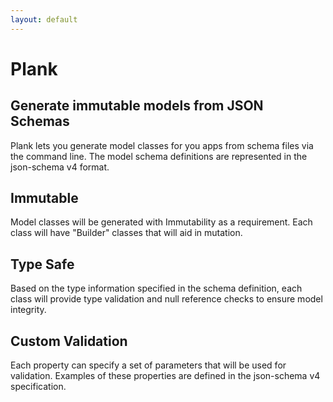```yaml
---
layout: default
---
```


# Plank

## Generate immutable models from JSON Schemas

Plank lets you generate model classes for you apps from schema files via the command line. The model schema definitions are represented in the json-schema v4 format.

## Immutable

Model classes will be generated with Immutability as a requirement. Each class will have "Builder" classes that will aid in mutation.

## Type Safe

Based on the type information specified in the schema definition, each class will provide type validation and null reference checks to ensure model integrity.

## Custom Validation

Each property can specify a set of parameters that will be used for validation. Examples of these properties are defined in the json-schema v4 specification.
